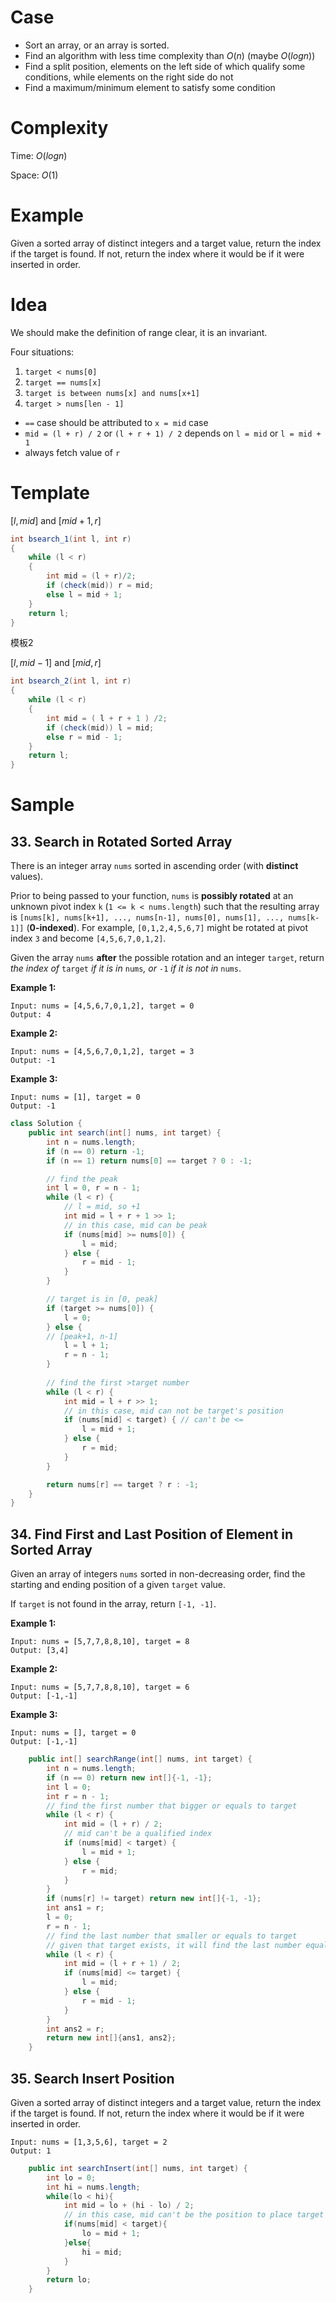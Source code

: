 # Case

- Sort an array, or an array is sorted.
- Find an algorithm with less time complexity than $O(n)$ (maybe $O(logn)$)
- Find a split position, elements on the left side of which qualify some conditions, while elements on the right side do not
- Find a maximum/minimum element to satisfy some condition

# Complexity

Time: $O(logn)$

Space: $O(1)$

# Example

Given a sorted array of distinct integers and a target value, return the index if the target is found. If not, return the index where it would be if it were inserted in order.

# Idea

We should make the definition of range clear, it is an invariant.

Four situations:

1. `target < nums[0]`
2. `target == nums[x]`
3. `target is between nums[x] and nums[x+1]`
4. `target > nums[len - 1]`

- `==` case should be attributed to `x = mid` case
- `mid = (l + r) / 2` or `(l + r + 1) / 2` depends on `l = mid` or `l = mid + 1`
- always fetch value of `r`

# Template

$[l, mid]$ and $[mid+1, r]$

```java
int bsearch_1(int l, int r)
{
    while (l < r)
    {
        int mid = (l + r)/2;
        if (check(mid)) r = mid;
        else l = mid + 1;
    }
    return l;
}
```

模板2

$[l, mid - 1]$ and $[mid, r]$

```java
int bsearch_2(int l, int r)
{
    while (l < r)
    {
        int mid = ( l + r + 1 ) /2;
        if (check(mid)) l = mid;
        else r = mid - 1;
    }
    return l;
}
```

# Sample

## 33. Search in Rotated Sorted Array

There is an integer array `nums` sorted in ascending order (with **distinct** values).

Prior to being passed to your function, `nums` is **possibly rotated** at an unknown pivot index `k` (`1 <= k < nums.length`) such that the resulting array is `[nums[k], nums[k+1], ..., nums[n-1], nums[0], nums[1], ..., nums[k-1]]` (**0-indexed**). For example, `[0,1,2,4,5,6,7]` might be rotated at pivot index `3` and become `[4,5,6,7,0,1,2]`.

Given the array `nums` **after** the possible rotation and an integer `target`, return *the index of* `target` *if it is in* `nums`*, or* `-1` *if it is not in* `nums`.

**Example 1:**

```
Input: nums = [4,5,6,7,0,1,2], target = 0
Output: 4
```

**Example 2:**

```
Input: nums = [4,5,6,7,0,1,2], target = 3
Output: -1
```

**Example 3:**

```
Input: nums = [1], target = 0
Output: -1
```

```java
class Solution {
    public int search(int[] nums, int target) {
        int n = nums.length;
        if (n == 0) return -1;
        if (n == 1) return nums[0] == target ? 0 : -1;

        // find the peak
        int l = 0, r = n - 1;
        while (l < r) {
            // l = mid, so +1
            int mid = l + r + 1 >> 1;
            // in this case, mid can be peak
            if (nums[mid] >= nums[0]) {
                l = mid;
            } else {
                r = mid - 1;
            }
        }

        // target is in [0, peak]
        if (target >= nums[0]) {
            l = 0;
        } else {
        // [peak+1, n-1]    
            l = l + 1;
            r = n - 1;
        }
        
        // find the first >target number
        while (l < r) {
            int mid = l + r >> 1;
            // in this case, mid can not be target's position
            if (nums[mid] < target) { // can't be <=
                l = mid + 1;
            } else {
                r = mid;
            }
        }

        return nums[r] == target ? r : -1;
    }
}
```

## 34. Find First and Last Position of Element in Sorted Array

Given an array of integers `nums` sorted in non-decreasing order, find the starting and ending position of a given `target` value.

If `target` is not found in the array, return `[-1, -1]`.

**Example 1:**

```
Input: nums = [5,7,7,8,8,10], target = 8
Output: [3,4]
```

**Example 2:**

```
Input: nums = [5,7,7,8,8,10], target = 6
Output: [-1,-1]
```

**Example 3:**

```
Input: nums = [], target = 0
Output: [-1,-1]
```



```java
    public int[] searchRange(int[] nums, int target) {
        int n = nums.length;
        if (n == 0) return new int[]{-1, -1};
        int l = 0;
        int r = n - 1;
        // find the first number that bigger or equals to target
        while (l < r) {
            int mid = (l + r) / 2;
            // mid can't be a qualified index
            if (nums[mid] < target) {
                l = mid + 1;
            } else {
                r = mid;
            }
        }
        if (nums[r] != target) return new int[]{-1, -1};
        int ans1 = r;
        l = 0;
        r = n - 1;
        // find the last number that smaller or equals to target
        // given that target exists, it will find the last number equals to target
        while (l < r) {
            int mid = (l + r + 1) / 2;
            if (nums[mid] <= target) {
                l = mid;
            } else {
                r = mid - 1;
            }
        }
        int ans2 = r;
        return new int[]{ans1, ans2};
    }
```



## 35. Search Insert Position

Given a sorted array of distinct integers and a target value, return the index if the target is found. If not, return the index where it would be if it were inserted in order.

```
Input: nums = [1,3,5,6], target = 2
Output: 1
```

```java
    public int searchInsert(int[] nums, int target) {
        int lo = 0;
        int hi = nums.length;
        while(lo < hi){
            int mid = lo + (hi - lo) / 2;
            // in this case, mid can't be the position to place target
            if(nums[mid] < target){
                lo = mid + 1;
            }else{
                hi = mid;
            }
        }
        return lo;
    }
```

